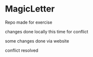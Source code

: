 # MagicLetter
Repo made for exercise

changes done locally this time
for conflict

some changes done via website

conflict resolved
